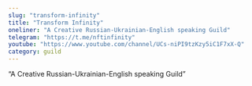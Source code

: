 ```yaml
---
slug: "transform-infinity"
title: "Transform Infinity"
oneliner: "A Creative Russian-Ukrainian-English speaking Guild"
telegram: "https://t.me/nftinfinity"
youtube: "https://www.youtube.com/channel/UCs-niPI9tzKzy5iC1F7xX-Q"
category: guild
---
```


“A Creative Russian-Ukrainian-English speaking Guild”

